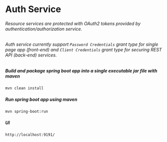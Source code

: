 # Auth Service

###### Resource services are protected with OAuth2 tokens provided by authentication/authorization service.
###### Auth service currently support ``Password Credentials`` grant type for single page app (front-end) and `Client Credentials` grant type for securing REST API (back-end) services.

##### Build and package spring boot app into a single executable jar file with maven
```
mvn clean install
```

##### Run spring boot app using maven
```
mvn spring-boot:run
```

##### UI
```
http://localhost:9191/
```